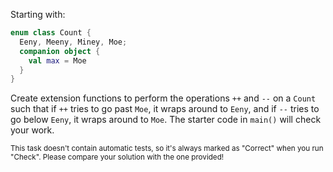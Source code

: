 

Starting with:

```kotlin
enum class Count {
  Eeny, Meeny, Miney, Moe;
  companion object {
    val max = Moe
  }
}
```

Create extension functions to perform the operations `++` and `--` on a `Count`
such that if `++` tries to go past `Moe`, it wraps around to `Eeny`, and if
`--` tries to go below `Eeny`, it wraps around to `Moe`. The starter code
in `main()` will check your work.

<sub> This task doesn't contain automatic tests,
so it's always marked as "Correct" when you run "Check".
Please compare your solution with the one provided! </sub>
